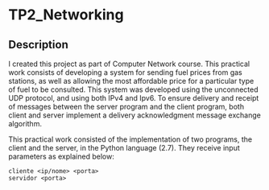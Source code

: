 # TP2_Networking

## Description

I created this project  as part of Computer Network course. This practical work consists of developing a system for sending fuel prices from gas stations, as well as allowing the most affordable price for a particular type of fuel to be consulted. This system was developed using the unconnected UDP protocol, and using both IPv4 and Ipv6. To ensure delivery and receipt of messages between the server program and the client program, both client and server implement a delivery acknowledgment message exchange algorithm.

This practical work consisted of the implementation of two programs, the client and the server, in the Python language (2.7). They receive input parameters as explained below:

```
cliente <ip/nome> <porta> 
servidor <porta> 
```

